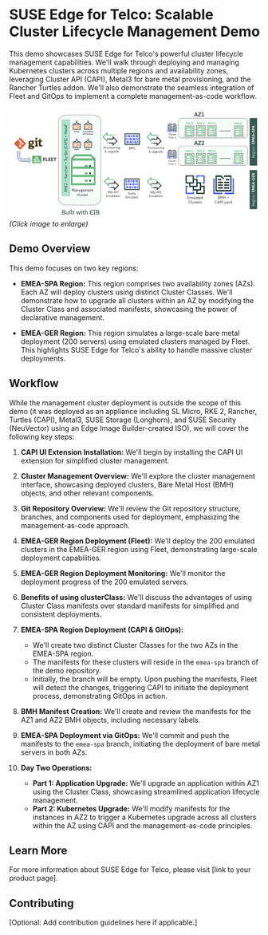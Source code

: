 # SUSE Edge for Telco: Scalable Cluster Lifecycle Management Demo

This demo showcases SUSE Edge for Telco's powerful cluster lifecycle management capabilities. We'll walk through deploying and managing Kubernetes clusters across multiple regions and availability zones, leveraging Cluster API (CAPI), Metal3 for bare metal provisioning, and the Rancher Turtles addon.  We'll also demonstrate the seamless integration of Fleet and GitOps to implement a complete management-as-code workflow.

[![Demo MWC 2025](/resources/images/Demo-MWC2025.png "Lab structure and components")](/resources/images/Demo-MWC2025.png)  *(Click image to enlarge)*

## Demo Overview

This demo focuses on two key regions:

* **EMEA-SPA Region:** This region comprises two availability zones (AZs). Each AZ will deploy clusters using distinct Cluster Classes.  We'll demonstrate how to upgrade all clusters within an AZ by modifying the Cluster Class and associated manifests, showcasing the power of declarative management.

* **EMEA-GER Region:**  This region simulates a large-scale bare metal deployment (200 servers) using emulated clusters managed by Fleet.  This highlights SUSE Edge for Telco's ability to handle massive cluster deployments.

## Workflow

While the management cluster deployment is outside the scope of this demo (it was deployed as an appliance including SL Micro, RKE 2, Rancher, Turtles (CAPI), Metal3, SUSE Storage (Longhorn), and SUSE Security (NeuVector) using an Edge Image Builder-created ISO), we will cover the following key steps:

1. **CAPI UI Extension Installation:**  We'll begin by installing the CAPI UI extension for simplified cluster management.

2. **Cluster Management Overview:**  We'll explore the cluster management interface, showcasing deployed clusters, Bare Metal Host (BMH) objects, and other relevant components.

3. **Git Repository Overview:**  We'll review the Git repository structure, branches, and components used for deployment, emphasizing the management-as-code approach.

4. **EMEA-GER Region Deployment (Fleet):** We'll deploy the 200 emulated clusters in the EMEA-GER region using Fleet, demonstrating large-scale deployment capabilities.

5. **EMEA-GER Region Deployment Monitoring:** We'll monitor the deployment progress of the 200 emulated servers.

6. **Benefits of using clusterClass:** We'll discuss the advantages of using Cluster Class manifests over standard manifests for simplified and consistent deployments.

7. **EMEA-SPA Region Deployment (CAPI & GitOps):**
    * We'll create two distinct Cluster Classes for the two AZs in the EMEA-SPA region.
    * The manifests for these clusters will reside in the `emea-spa` branch of the demo repository.
    * Initially, the branch will be empty.  Upon pushing the manifests, Fleet will detect the changes, triggering CAPI to initiate the deployment process, demonstrating GitOps in action.

8. **BMH Manifest Creation:** We'll create and review the manifests for the AZ1 and AZ2 BMH objects, including necessary labels.

9. **EMEA-SPA Deployment via GitOps:** We'll commit and push the manifests to the `emea-spa` branch, initiating the deployment of bare metal servers in both AZs.

10. **Day Two Operations:**
    * **Part 1: Application Upgrade:** We'll upgrade an application within AZ1 using the Cluster Class, showcasing streamlined application lifecycle management.
    * **Part 2: Kubernetes Upgrade:** We'll modify manifests for the instances in AZ2 to trigger a Kubernetes upgrade across all clusters within the AZ using CAPI and the management-as-code principles.

## Learn More

For more information about SUSE Edge for Telco, please visit [link to your product page].

## Contributing

[Optional: Add contribution guidelines here if applicable.]